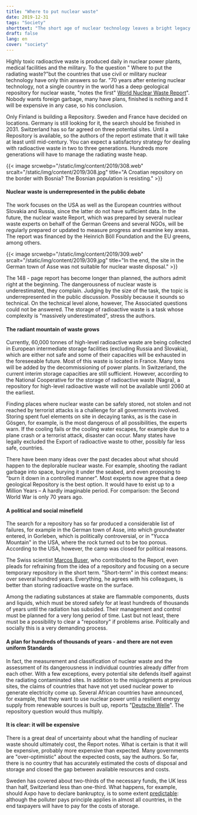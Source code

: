 ```yaml
---
title: "Where to put nuclear waste"
date: 2019-12-31
tags: "Society"
shorttext: "The short age of nuclear technology leaves a bright legacy. The burden of this Inheritance is underestimated."
draft: false
lang: en
cover: "society"
---
```


Highly toxic radioactive waste is produced daily in nuclear power plants, medical facilities and the military. To the question " Where to put the radiating waste?"but the countries that use civil or military nuclear technology have only thin answers so far. "70 years after entering nuclear technology, not a single country in the world has a deep geological repository for nuclear waste, "notes the first" [World Nuclear Waste Report](/static/downloads/World_Nuclear_Waste_Report_2019_Focus_Europe_0.pdf "THE WORLD NUCLEAR WASTE REPORT 2019")". Nobody wants foreign garbage, many have plans, finished is nothing and it will be expensive in any case, so his conclusion.

Only Finland is building a Repository. Sweden and France have decided on locations. Germany is still looking for it, the search should be finished in 2031. Switzerland has so far agreed on three potential sites. Until a Repository is available, so the authors of the report estimate that it will take at least until mid-century. You can expect a satisfactory strategy for dealing with radioactive waste in two to three generations. Hundreds more generations will have to manage the radiating waste heap.

{{< image srcwebp="/static/img/content/2019/308.web" srcalt="/static/img/content/2019/308.jpg" title="A Croatian repository on the border with Bosnia? The Bosnian population is resisting." >}}

#### Nuclear waste is underrepresented in the public debate

The work focuses on the USA as well as the European countries without Slovakia and Russia, since the latter do not have sufficient data. In the future, the nuclear waste Report, which was prepared by several nuclear waste experts on behalf of the German Greens and several NGOs, will be regularly prepared or updated to measure progress and examine key areas. The report was financed by the Heinrich Böll Foundation and the EU greens, among others.

{{< image srcwebp="/static/img/content/2019/309.web" srcalt="/static/img/content/2019/309.jpg" title="In the end, the site in the German town of Asse was not suitable for nuclear waste disposal." >}}

The 148 - page report has become longer than planned, the authors admit right at the beginning. The dangerousness of nuclear waste is underestimated, they complain. Judging by the size of the task, the topic is underrepresented in the public discussion. Possibly because it sounds so technical. On the technical level alone, however, The Associated questions could not be answered. The storage of radioactive waste is a task whose complexity is "massively underestimated", stress the authors.

#### The radiant mountain of waste grows

Currently, 60,000 tonnes of high-level radioactive waste are being collected in European intermediate storage facilities (excluding Russia and Slovakia), which are either not safe and some of their capacities will be exhausted in the foreseeable future. Most of this waste is located in France. Many tons will be added by the decommissioning of power plants. In Switzerland, the current interim storage capacities are still sufficient. However, according to the National Cooperative for the storage of radioactive waste (Nagra), a repository for high-level radioactive waste will not be available until 2060 at the earliest.

Finding places where nuclear waste can be safely stored, not stolen and not reached by terrorist attacks is a challenge for all governments involved. Storing spent fuel elements on site in decaying tanks, as is the case in Gösgen, for example, is the most dangerous of all possibilities, the experts warn. If the cooling fails or the cooling water escapes, for example due to a plane crash or a terrorist attack, disaster can occur. Many states have legally excluded the Export of radioactive waste to other, possibly far less safe, countries.

There have been many ideas over the past decades about what should happen to the deplorable nuclear waste. For example, shooting the radiant garbage into space, burying it under the seabed, and even proposing to "burn it down in a controlled manner". Most experts now agree that a deep geological Repository is the best option. It would have to exist up to a Million Years – A hardly imaginable period. For comparison: the Second World War is only 70 years ago.

#### A political and social minefield

The search for a repository has so far produced a considerable list of failures, for example in the German town of Asse, into which groundwater entered, in Gorleben, which is politically controversial, or in "Yucca Mountain" in the USA, where the rock turned out to be too porous. According to the USA, however, the camp was closed for political reasons.

The Swiss scientist [Marcos Buser](https://www.woz.ch/-9919 "Man muss die Entsorgung völlig neu denken"), who contributed to the Report, even pleads for refraining from the idea of a repository and focusing on a secure temporary repository in the short term. "Short-term" in this context means: over several hundred years. Everything, he agrees with his colleagues, is better than storing radioactive waste on the surface.

Among the radiating substances at stake are flammable components, dusts and liquids, which must be stored safely for at least hundreds of thousands of years until the radiation has subsided. Their management and control must be planned for a very long period of time. Last but not least, there must be a possibility to clear a "repository" if problems arise. Politically and socially this is a very demanding process.

#### A plan for hundreds of thousands of years - and there are not even uniform Standards

In fact, the measurement and classification of nuclear waste and the assessment of its dangerousness in individual countries already differ from each other. With a few exceptions, every potential site defends itself against the radiating contaminated sites. In addition to the misjudgments at previous sites, the claims of countries that have not yet used nuclear power to generate electricity come up. Several African countries have announced, for example, that they want to use nuclear power until a resilient energy supply from renewable sources is built up, reports "[Deutsche Welle](https://www.dw.com/en/what-happens-to-nuclear-waste-from-power-plants/a-51216359 "What happens to nuclear waste from power plants?")". The repository question would thus multiply.

#### It is clear: it will be expensive

There is a great deal of uncertainty about what the handling of nuclear waste should ultimately cost, the Report notes. What is certain is that it will be expensive, probably more expensive than expected. Many governments are "over-optimistic" about the expected costs, say the authors. So far, there is no country that has accurately estimated the costs of disposal and storage and closed the gap between available resources and costs.

Sweden has covered about two-thirds of the necessary funds, the UK less than half, Switzerland less than one-third. What happens, for example, should Axpo have to declare bankruptcy, is to some extent [predictable](https://www.nuclearwaste.info/ende-des-kantonalen-akw-modells/ "Pleite: und was dann? Das Ende des kantonalen AKW-Modells"): although the polluter pays principle applies in almost all countries, in the end taxpayers will have to pay for the costs of storage.

